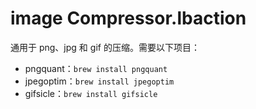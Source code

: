 # image Compressor.lbaction

通用于 png、jpg 和 gif 的压缩。需要以下项目：

- pngquant：`brew install pngquant`
- jpegoptim：`brew install jpegoptim`
- gifsicle：`brew install gifsicle`